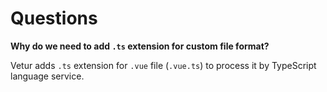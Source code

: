 # Questions

**Why do we need to add `.ts` extension for custom file format?**

Vetur adds `.ts` extension for `.vue` file (`.vue.ts`) to process it by TypeScript language service.
